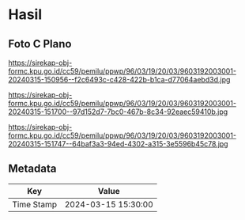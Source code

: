 # Hasil

## Foto C Plano

https://sirekap-obj-formc.kpu.go.id/cc59/pemilu/ppwp/96/03/19/20/03/9603192003001-20240315-150956--f2c6493c-c428-422b-b1ca-d77064aebd3d.jpg

https://sirekap-obj-formc.kpu.go.id/cc59/pemilu/ppwp/96/03/19/20/03/9603192003001-20240315-151700--97d152d7-7bc0-467b-8c34-92eaec59410b.jpg

https://sirekap-obj-formc.kpu.go.id/cc59/pemilu/ppwp/96/03/19/20/03/9603192003001-20240315-151747--64baf3a3-94ed-4302-a315-3e5596b45c78.jpg


## Metadata

| Key        | Value               |
| ---------- | ------------------- |
| Time Stamp | 2024-03-15 15:30:00 |



